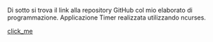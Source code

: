 Di sotto si trova il link alla repository GitHub col mio elaborato di programmazione. Applicazione Timer realizzata utilizzando ncurses.

[click_me](https://github.com/nerisal/Elab_TimerApp)
